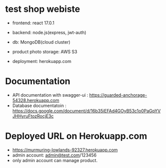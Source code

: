 # test shop webiste

- frontend: react 17.0.1

- backend: node.js(express, jwt-auth)

- db: MongoDB(cloud cluster)

- product photo storage: AWS S3

- deployment: herokuapp.com

# Documentation
- API documentation with swagger-ui : https://guarded-anchorage-54328.herokuapp.com
- Database documentatoin : https://docs.google.com/document/d/16b35iEFAd4GOyB53c1o0PaGpYVJHHyruFtozRocjE3c
# Deployed URL on Herokuapp.com
- https://murmuring-lowlands-92327.herokuapp.com
- admin account: admin@test.com/123456
- only admin account can manage product.

